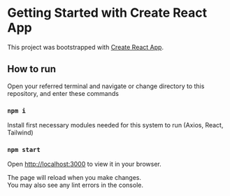 # Getting Started with Create React App

This project was bootstrapped with [Create React App](https://github.com/facebook/create-react-app).

## How to run

Open your referred terminal and navigate or change directory to this repository, and enter these commands

### `npm i`

Install first necessary modules needed for this system to run (Axios, React, Tailwind)

### `npm start`

Open [http://localhost:3000](http://localhost:3000) to view it in your browser.

The page will reload when you make changes.\
You may also see any lint errors in the console.
